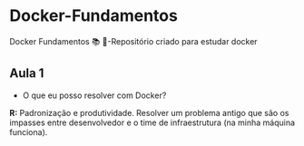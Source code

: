 # Docker-Fundamentos
Docker Fundamentos  :books: :whale:-Repositório criado para estudar docker

## Aula 1
- O que eu posso resolver com Docker?

<b>R:</b> Padronização e produtividade. Resolver um problema antigo que são os impasses entre desenvolvedor e o time de infraestrutura (na minha máquina funciona).
